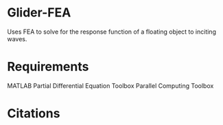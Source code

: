 # Glider-FEA
Uses FEA to solve for the response function of a floating object to inciting waves.

# Requirements
MATLAB
Partial Differential Equation Toolbox
Parallel Computing Toolbox

# Citations
